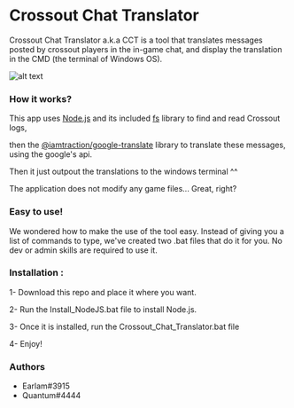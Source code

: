 # Crossout Chat Translator

Crossout Chat Translator a.k.a CCT is a tool that translates messages posted by crossout players in the in-game chat, and display the translation in the CMD (the terminal of Windows OS).

![alt text](https://www.aht.li/3729172/cct.png)


### How it works?

This app uses [Node.js](https://nodejs.org) and its included [fs](https://nodejs.org/dist/latest-v16.x/docs/api/fs.html) library to find and read Crossout logs,

then the [@iamtraction/google-translate](https://github.com/iamtraction/google-translate) library to translate these messages, using the google's api. 

Then it just outpout the translations to the windows terminal ^^

The application does not modify any game files... Great, right?


### Easy to use!
We wondered how to make the use of the tool easy. Instead of giving you a list of commands to type, we've created two .bat files that do it for you. No dev or admin skills are required to use it.


### Installation :

1- Download this repo and place it where you want.

2- Run the Install_NodeJS.bat file to install Node.js.

3- Once it is installed, run the Crossout_Chat_Translator.bat file

4- Enjoy!


### Authors

- Earlam#3915
- Quantum#4444
